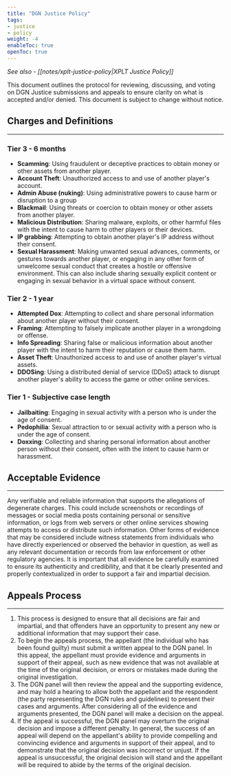 ```yaml
---
title: "DGN Justice Policy"
tags:
- justice
- policy
weight: -4
enableToc: true
openToc: true
---
```


*See also - [[notes/xplt-justice-policy|XPLT Justice Policy]]*

This document outlines the protocol for reviewing, discussing, and voting on DGN Justice submissions and appeals to ensure clarity on what is accepted and/or denied. This document is subject to change without notice.


## Charges and Definitions
---

### Tier 3 - 6 months
* **Scamming**: Using fraudulent or deceptive practices to obtain money or other assets from another player.
* **Account Theft**: Unauthorized access to and use of another player's account.
* **Admin Abuse (nuking)**: Using administrative powers to cause harm or disruption to a group
* **Blackmail**: Using threats or coercion to obtain money or other assets from another player.
* **Malicious Distribution**: Sharing malware, exploits, or other harmful files with the intent to cause harm to other players or their devices.
* **IP grabbing**: Attempting to obtain another player's IP address without their consent.
* **Sexual Harassment**: Making unwanted sexual advances, comments, or gestures towards another player, or engaging in any other form of unwelcome sexual conduct that creates a hostile or offensive environment. This can also include sharing sexually explicit content or engaging in sexual behavior in a virtual space without consent.

### Tier 2 - 1 year
* **Attempted Dox**: Attempting to collect and share personal information about another player without their consent.
* **Framing**: Attempting to falsely implicate another player in a wrongdoing or offense.
* **Info Spreading**: Sharing false or malicious information about another player with the intent to harm their reputation or cause them harm.
* **Asset Theft**: Unauthorized access to and use of another player's virtual assets.
* **DDOSing**: Using a distributed denial of service (DDoS) attack to disrupt another player's ability to access the game or other online services.

### Tier 1 - Subjective case length
* **Jailbaiting**: Engaging in sexual activity with a person who is under the age of consent.
* **Pedophilia**: Sexual attraction to or sexual activity with a person who is under the age of consent.
* **Doxxing**: Collecting and sharing personal information about another person without their consent, often with the intent to cause harm or harassment.

## Acceptable Evidence
---
Any verifiable and reliable information that supports the allegations of degenerate charges. This could include screenshots or recordings of messages or social media posts containing personal or sensitive information, or logs from web servers or other online services showing attempts to access or distribute such information. Other forms of evidence that may be considered include witness statements from individuals who have directly experienced or observed the behavior in question, as well as any relevant documentation or records from law enforcement or other regulatory agencies. It is important that all evidence be carefully examined to ensure its authenticity and credibility, and that it be clearly presented and properly contextualized in order to support a fair and impartial decision.

## Appeals Process
---
1. This process is designed to ensure that all decisions are fair and impartial, and that offenders have an opportunity to present any new or additional information that may support their case.
2. To begin the appeals process, the appellant (the individual who has been found guilty) must submit a written appeal to the DGN panel. In this appeal, the appellant must provide evidence and arguments in support of their appeal, such as new evidence that was not available at the time of the original decision, or errors or mistakes made during the original investigation.
3. The DGN panel will then review the appeal and the supporting evidence, and may hold a hearing to allow both the appellant and the respondent (the party representing the DGN rules and guidelines) to present their cases and arguments. After considering all of the evidence and arguments presented, the DGN panel will make a decision on the appeal.
4. If the appeal is successful, the DGN panel may overturn the original decision and impose a different penalty. In general, the success of an appeal will depend on the appellant's ability to provide compelling and convincing evidence and arguments in support of their appeal, and to demonstrate that the original decision was incorrect or unjust. If the appeal is unsuccessful, the original decision will stand and the appellant will be required to abide by the terms of the original decision.
